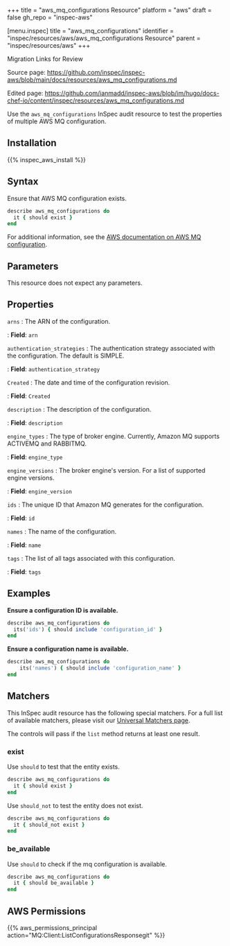 +++
title = "aws_mq_configurations Resource"
platform = "aws"
draft = false
gh_repo = "inspec-aws"

[menu.inspec]
title = "aws_mq_configurations"
identifier = "inspec/resources/aws/aws_mq_configurations Resource"
parent = "inspec/resources/aws"
+++

<div class="admonition-note">
<p class="admonition-note-title">Migration Links for Review</p>
<div class="admonition-note-text">
<p>Source page: <a href="https://github.com/inspec/inspec-aws/blob/main/docs/resources/aws_mq_configurations.md">https://github.com/inspec/inspec-aws/blob/main/docs/resources/aws_mq_configurations.md</a></p>
<p>Edited page: <a href="https://github.com/ianmadd/inspec-aws/blob/im/hugo/docs-chef-io/content/inspec/resources/aws_mq_configurations.md">https://github.com/ianmadd/inspec-aws/blob/im/hugo/docs-chef-io/content/inspec/resources/aws_mq_configurations.md</a></p>
</div>
</div>


Use the `aws_mq_configurations` InSpec audit resource to test the properties of multiple AWS MQ configuration.

## Installation

{{% inspec_aws_install %}}

## Syntax

Ensure that AWS MQ configuration exists.

```ruby
describe aws_mq_configurations do
  it { should exist }
end
```

For additional information, see the [AWS documentation on AWS MQ configuration](https://docs.aws.amazon.com/AWSCloudFormation/latest/UserGuide/aws-resource-amazonmq-configuration.html).

## Parameters

This resource does not expect any parameters.

## Properties

`arns`
: The ARN of the configuration.

: **Field**: `arn`

`authentication_strategies`
: The authentication strategy associated with the configuration. The default is SIMPLE.

: **Field**: `authentication_strategy`

`Created`
: The date and time of the configuration revision.

: **Field**: `Created`

`description`
: The description of the configuration.

: **Field**: `description`

`engine_types`
: The type of broker engine. Currently, Amazon MQ supports ACTIVEMQ and RABBITMQ.

: **Field**: `engine_type`

`engine_versions`
: The broker engine's version. For a list of supported engine versions.

: **Field**: `engine_version`

`ids`
: The unique ID that Amazon MQ generates for the configuration.

: **Field**: `id`

`names`
: The name of the configuration.

: **Field**: `name`

`tags`
: The list of all tags associated with this configuration.

: **Field**: `tags`

## Examples

**Ensure a configuration ID is available.**

```ruby
describe aws_mq_configurations do
  its('ids') { should include 'configuration_id' }
end
```

**Ensure a configuration name is available.**

```ruby
describe aws_mq_configurations do
    its('names') { should include 'configuration_name' }
end
```

## Matchers

This InSpec audit resource has the following special matchers. For a full list of available matchers, please visit our [Universal Matchers page](https://www.inspec.io/docs/reference/matchers/).

The controls will pass if the `list` method returns at least one result.

### exist

Use `should` to test that the entity exists.

```ruby
describe aws_mq_configurations do
  it { should exist }
end
```

Use `should_not` to test the entity does not exist.

```ruby
describe aws_mq_configurations do
  it { should_not exist }
end
```

### be_available

Use `should` to check if the mq configuration is available.

```ruby
describe aws_mq_configurations do
  it { should be_available }
end
```

## AWS Permissions

{{% aws_permissions_principal action="MQ:Client:ListConfigurationsResponsegit" %}}
